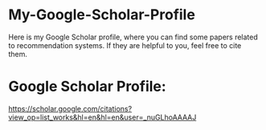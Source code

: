 # My-Google-Scholar-Profile
Here is my Google Scholar profile, where you can find some papers related to recommendation systems. If they are helpful to you, feel free to cite them.

# Google Scholar Profile:
https://scholar.google.com/citations?view_op=list_works&hl=en&hl=en&user=_nuGLhoAAAAJ

